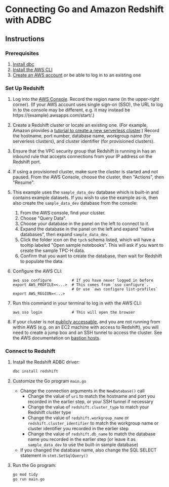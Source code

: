<!--
Copyright 2025 Columnar Technologies Inc.

Licensed under the Apache License, Version 2.0 (the "License");
you may not use this file except in compliance with the License.
You may obtain a copy of the License at

    http://www.apache.org/licenses/LICENSE-2.0

Unless required by applicable law or agreed to in writing, software
distributed under the License is distributed on an "AS IS" BASIS,
WITHOUT WARRANTIES OR CONDITIONS OF ANY KIND, either express or implied.
See the License for the specific language governing permissions and
limitations under the License.
-->

# Connecting Go and Amazon Redshift with ADBC

## Instructions

### Prerequisites

1. [Install dbc](https://docs.columnar.tech/dbc/getting_started/installation/)
1. [Install the AWS CLI](https://aws.amazon.com/cli/)
1. [Create an AWS account](https://aws.amazon.com/) or be able to log in to an existing one

### Set Up Redshift

1. Log into the [AWS Console](https://console.aws.amazon.com/). Record the region name (in the upper-right corner). (If your AWS account uses single sign-on (SSO), the URL to log in to the console may be different, e.g. it may instead be https://(example).awsapps.com/start/.)
1. Create a Redshift cluster or locate an existing one. (For example, Amazon provides a [tutorial to create a new serverless cluster](https://docs.aws.amazon.com/redshift/latest/mgmt/serverless-console.html).) Record the hostname, port number, database name, workgroup name (for serverless clusters), and cluster identifier (for provisioned clusters).
1. Ensure that the VPC security group that Redshift is running in has an inbound rule that accepts connections from your IP address on the Redshift port.
1. If using a provisioned cluster, make sure the cluster is started and not paused. From the AWS Console, choose the cluster, then "Actions", then "Resume".
1. This example uses the `sample_data_dev` database which is built-in and contains example datasets. If you wish to use the example as-is, then also create the `sample_data_dev` database from the console:

   1. From the AWS console, find your cluster.
   1. Choose "Query Data".
   1. Choose your database in the panel on the left to connect to it.
   1. Expand the database in the panel on the left and expand "native databases", then expand `sample_data_dev`.
   1. Click the folder icon on the `tpch` schema listed, which will have a tooltip labeled "Open sample notebooks". This will ask if you want to create the sample TPC-H data.
   1. Confirm that you want to create the database, then wait for Redshift to populate the data.

1. Configure the AWS CLI:

   ```console
   aws sso configure         # If you have never logged in before
   export AWS_PROFILE=<...>  # This comes from `sso configure`.
                             # Or use `aws configure list-profiles`
   export AWS_REGION=<...>
   ```

1. Run this command in your terminal to log in with the AWS CLI:

   ```console
   aws sso login             # This will open the browser
   ```

1. If your cluster is not [publicly accessable](https://repost.aws/knowledge-center/redshift-cluster-private-public), and you are not running from within AWS (e.g. on an EC2 machine with access to Redshift), you will need to create a jump box and an SSH tunnel to access the cluster. See the AWS documentation on [bastion hosts](https://docs.aws.amazon.com/prescriptive-guidance/latest/patterns/access-a-bastion-host-by-using-session-manager-and-amazon-ec2-instance-connect.html).

### Connect to Redshift

1. Install the Redshift ADBC driver:

   ```sh
   dbc install redshift
   ```

1. Customize the Go program `main.go`
   - Change the connection arguments in the `NewDatabase()` call
     - Change the value of `uri` to match the hostname and port you recorded in the earlier step, or your SSH tunnel if necessary
     - Change the value of `redshift.cluster_type` to match your Redshift cluster type
     - Change the value of `redshift.workgroup_name` or `redshift.cluster_identifier` to match the workgroup name or cluster identifier you recorded in the earlier step
     - Change the value of `redshift.db_name` to match the database name you recorded in the earlier step (or leave it as `sample_data_dev` to use the built-in sample database)
   - If you changed the database name, also change the SQL SELECT statement in `stmt.SetSqlQuery()`

1. Run the Go program:

   ```sh
   go mod tidy
   go run main.go
   ```
